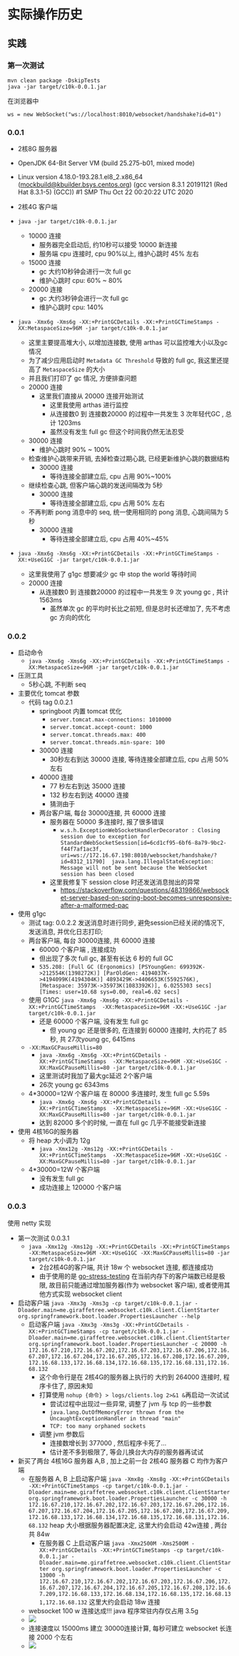 # 实际操作历史 

## 实践

### 第一次测试

```
mvn clean package -DskipTests
java -jar target/c10k-0.0.1.jar
```

在浏览器中

```
ws = new WebSocket("ws://localhost:8010/websocket/handshake?id=01")
```

### 0.0.1

- 2核8G 服务器 
- OpenJDK 64-Bit Server VM (build 25.275-b01, mixed mode)
- Linux version 4.18.0-193.28.1.el8_2.x86_64 (mockbuild@kbuilder.bsys.centos.org) (gcc version 8.3.1 20191121 (Red Hat 8.3.1-5) (GCC)) #1 SMP Thu Oct 22 00:20:22 UTC 2020
- 2核4G 客户端

- `java -jar target/c10k-0.0.1.jar`
    - 10000 连接
        - 服务器完全启动后, 约10秒可以接受 10000 新连接
        - 服务端 cpu 连接时, cpu 90%以上, 维护心跳时 45% 左右
    - 15000 连接
        - gc 大约10秒钟会进行一次 full gc
        - 维护心跳时 cpu: 60% ~ 80%
    - 20000 连接
        - gc 大约3秒钟会进行一次 full gc
        - 维护心跳时 cpu: 140%
- `java -Xmx6g -Xms6g -XX:+PrintGCDetails -XX:+PrintGCTimeStamps -XX:MetaspaceSize=96M -jar target/c10k-0.0.1.jar`
    - 这里主要提高堆大小, 以增加连接数, 使用 arthas 可以监控堆大小以及gc情况
    - 为了减少应用启动时 `Metadata GC Threshold` 导致的 full gc, 我这里还提高了 `MetaspaceSize` 的大小
    - 并且我们打印了 gc 情况, 方便排查问题
    - 20000 连接
        - 这里我们直接从 20000 连接开始测试
            - 这里我使用 arthas 进行监控
            - 从连接数0 到 连接数20000 的过程中一共发生 3 次年轻代GC , 总计 1203ms
            - 虽然没有发生 full gc 但这个时间我仍然无法忍受
    - 30000 连接
        - 维护心跳时 90% ~ 100%
    - 检查维护心跳带来开销, 去掉检查过期心跳, 已经更新维护心跳的数据结构
        - 30000 连接
            - 等待连接全部建立后, cpu 占用 90%~100%
    - 继续检查心跳, 但客户端心跳的发送间隔改为 5秒
        - 30000 连接
            - 等待连接全部建立后, cpu 占用 50% 左右
    - 不再判断 pong 消息中的 seq, 统一使用相同的 pong 消息, 心跳间隔为 5 秒
        -  30000 连接
            - 等待连接全部建立后, cpu 占用 40%~45% 
- `java -Xmx6g -Xms6g -XX:+PrintGCDetails -XX:+PrintGCTimeStamps -XX:+UseG1GC -jar target/c10k-0.0.1.jar`
    - 这里我使用了 g1gc 想要减少 gc 中 stop the world 等待时间
    - 20000 连接
        - 从连接数0 到 连接数20000 的过程中一共发生 9 次 young gc , 共计 1563ms
            - 虽然单次 gc 的平均时长比之前短, 但是总时长还增加了, 先不考虑 gc 方向的优化

### 0.0.2

- 启动命令
    - `java -Xmx6g -Xms6g -XX:+PrintGCDetails -XX:+PrintGCTimeStamps -XX:MetaspaceSize=96M -jar target/c10k-0.0.1.jar`
- 压测工具
    - 5秒心跳, 不判断 seq
- 主要优化 tomcat 参数
    - 代码 tag 0.0.2.1
        - springboot 内置 tomcat 优化
            - `server.tomcat.max-connections: 1010000`
            - `server.tomcat.accept-count: 1000`
            - `server.tomcat.threads.max: 400`
            - `server.tomcat.threads.min-spare: 100`
        - 30000 连接
            - 30秒左右到达 30000 连接, 等待连接全部建立后, cpu 占用 50% 左右
        - 40000 连接
            - 77 秒左右到达 35000 连接 
            - 132 秒左右到达 40000 连接
            - 猜测由于
        - 两台客户端, 每台 30000连接, 共 60000 连接
            - 服务器在 50000 多连接时, 报了很多错误
               - `w.s.h.ExceptionWebSocketHandlerDecorator : Closing session due to exception for StandardWebSocketSession[id=6cd1cf95-6bf6-8a79-9bc2-f44f7af1ac3f, uri=ws://172.16.67.198:8010/websocket/handshake/?id=8312_11790]  java.lang.IllegalStateException: Message will not be sent because the WebSocket session has been closed`
            - 这里我修复下 session close 时还发送消息抛出的异常
                - https://stackoverflow.com/questions/48319866/websocket-server-based-on-spring-boot-becomes-unresponsive-after-a-malformed-pac
- 使用 g1gc
    - 测试 tag: 0.0.2.2 发送消息时进行同步, 避免session已经关闭的情况下, 发送消息, 并优化日志打印;
    - 两台客户端, 每台 30000连接, 共 60000 连接
        - 60000 个客户端 , 连接成功
        - 但出现了多次 full gc, 甚至有长达 6 秒的 full GC
        - `535.208: [Full GC (Ergonomics) [PSYoungGen: 699392K->212554K(1398272K)] [ParOldGen: 4194037K->4194099K(4194304K)] 4893429K->4406653K(5592576K), [Metaspace: 35973K->35973K(1083392K)], 6.0255303 secs] [Times: user=10.68 sys=0.00, real=6.02 secs]`
    - 使用 G1GC `java -Xmx6g -Xms6g -XX:+PrintGCDetails -XX:+PrintGCTimeStamps  -XX:MetaspaceSize=96M -XX:+UseG1GC -jar target/c10k-0.0.1.jar`   
        - 还是 60000 个客户端, 没有发生 full gc
            - 但 young gc 还是很多的, 在连接到 60000 连接时, 大约花了 85 秒, 共 27次young gc, 6415ms
    - `-XX:MaxGCPauseMillis=80`
        - `java -Xmx6g -Xms6g -XX:+PrintGCDetails -XX:+PrintGCTimeStamps  -XX:MetaspaceSize=96M -XX:+UseG1GC -XX:MaxGCPauseMillis=80 -jar target/c10k-0.0.1.jar`
        - 这里测试时我加了最大gc延迟 2个客户端
        - 26次 young gc 6343ms
    - 4*30000=12W 个客户端 在 80000 多连接时, 发生 full gc 5.59s
        - `java -Xmx6g -Xms6g -XX:+PrintGCDetails -XX:+PrintGCTimeStamps  -XX:MetaspaceSize=96M -XX:+UseG1GC -XX:MaxGCPauseMillis=80 -jar target/c10k-0.0.1.jar`
        - 达到 82000 多个的时候, 一直在 full gc 几乎不能接受新连接
- 使用 4核16G的服务器
    - 将 heap 大小调为 12g
        -  `java -Xmx12g -Xms12g -XX:+PrintGCDetails -XX:+PrintGCTimeStamps  -XX:MetaspaceSize=96M -XX:+UseG1GC -XX:MaxGCPauseMillis=80 -jar target/c10k-0.0.1.jar`
    - 4*30000=12W 个客户端
        - 没有发生 full gc
        - 成功连接上 120000 个客户端

### 0.0.3

使用 netty 实现

- 第一次测试 0.0.3.1
    - `java -Xmx12g -Xms12g -XX:+PrintGCDetails -XX:+PrintGCTimeStamps  -XX:MetaspaceSize=96M -XX:+UseG1GC -XX:MaxGCPauseMillis=80 -jar target/c10k-0.0.1.jar`
        - 2台2核4G的客户端, 共计 18w 个 websocket 连接, 都连接成功
        - 由于使用的是 [go-stress-testing](https://github.com/link1st/go-stress-testing) 在当前内存下的客户端数已经是极限, 故目前只能通过增加服务器(作为 websocket 客户端), 或者使用其他方式实现 websocket client
- 启动客户端 `java -Xmx3g -Xms3g -cp target/c10k-0.0.1.jar -Dloader.main=me.giraffetree.websocket.c10k.client.ClientStarter org.springframework.boot.loader.PropertiesLauncher --help`
    - 启动客户端 `java -Xmx3g -Xms3g -XX:+PrintGCDetails -XX:+PrintGCTimeStamps -cp target/c10k-0.0.1.jar -Dloader.main=me.giraffetree.websocket.c10k.client.ClientStarter org.springframework.boot.loader.PropertiesLauncher -c 20000 -h 172.16.67.210,172.16.67.202,172.16.67.203,172.16.67.206,172.16.67.207,172.16.67.204,172.16.67.205,172.16.67.208,172.16.67.209,172.16.68.133,172.16.68.134,172.16.68.135,172.16.68.131,172.16.68.132`
        - 这个命令行是在 2核4G的服务器上执行的 大约到 264000 连接时, 程序卡住了, 原因未知
        - 打算使用 `nohup {命令} > logs/clients.log 2>&1 &`再启动一次试试
            - 尝试过程中出现过一些异常, 调整了 jvm 与 tcp 的一些参数
            - `java.lang.OutOfMemoryError thrown from the UncaughtExceptionHandler in thread "main"`
            - `TCP: too many orphaned sockets`
        - 调整 jvm 参数后
            - 连接数增长到 377000 , 然后程序卡死了...
            - 估计差不多到极限了, 等会儿换台大内存的服务器再试试
- 新买了两台 4核16G 服务器 A,B , 加上之前一台 2核4G 服务器 C 均作为客户端 
    - 在服务器 A, B 上启动客户端 `java -Xmx8g -Xms8g -XX:+PrintGCDetails -XX:+PrintGCTimeStamps -cp target/c10k-0.0.1.jar -Dloader.main=me.giraffetree.websocket.c10k.client.ClientStarter org.springframework.boot.loader.PropertiesLauncher -c 30000 -h 172.16.67.210,172.16.67.202,172.16.67.203,172.16.67.206,172.16.67.207,172.16.67.204,172.16.67.205,172.16.67.208,172.16.67.209,172.16.68.133,172.16.68.134,172.16.68.135,172.16.68.131,172.16.68.132`  heap 大小根据服务器配置决定, 这里大约会启动 42w连接 , 两台共 84w
        -  在服务器 C 上启动客户端 `java -Xmx2500M -Xms2500M -XX:+PrintGCDetails -XX:+PrintGCTimeStamps -cp target/c10k-0.0.1.jar -Dloader.main=me.giraffetree.websocket.c10k.client.ClientStarter org.springframework.boot.loader.PropertiesLauncher -c 13000 -h 172.16.67.210,172.16.67.202,172.16.67.203,172.16.67.206,172.16.67.207,172.16.67.204,172.16.67.205,172.16.67.208,172.16.67.209,172.16.68.133,172.16.68.134,172.16.68.135,172.16.68.131,172.16.68.132` 这里大约会启动 18w 连接
    - websocket 100 w 连接达成!!! java 程序常驻内存仅占用 3.5g 
    - ![](./docs/img/websocket-c1000k.jpg)
    - 连接速度以 15000ms 建立 30000连接计算, 每秒可建立 websocket 长连接 2000 个左右
    - ![](./docs/img/websocket-client-log.jpg)

